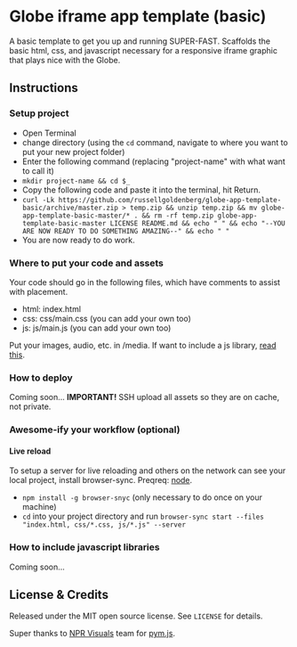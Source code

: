 # Globe iframe app template (basic)
A basic template to get you up and running SUPER-FAST. Scaffolds the basic html, css, and javascript necessary for a responsive iframe graphic that plays nice with the Globe.

## Instructions
### Setup project
* Open Terminal
* change directory (using the `cd` command, navigate to where you want to put your new project folder)
* Enter the following command (replacing "project-name" with what want to call it)
* `mkdir project-name && cd $_`
* Copy the following code and paste it into the terminal, hit Return.
* `curl -Lk https://github.com/russellgoldenberg/globe-app-template-basic/archive/master.zip > temp.zip && unzip temp.zip && mv globe-app-template-basic-master/* . && rm -rf temp.zip globe-app-template-basic-master LICENSE README.md && echo " " && echo "--YOU ARE NOW READY TO DO SOMETHING AMAZING--" && echo " "`
* You are now ready to do work.

### Where to put your code and assets
Your code should go in the following files, which have comments to assist with placement.
* html: index.html
* css: css/main.css (you can add your own too)
* js: js/main.js (you can add your own too)

Put your images, audio, etc. in /media. If want to include a js library, [read this](#how-to-include-javascript-libraries).

### How to deploy
Coming soon...
**IMPORTANT!** SSH upload all assets so they are on cache, not private.

### Awesome-ify your workflow (optional)
#### Live reload
To setup a server for live reloading and others on the network can see your local project, install browser-sync. Preqreq: [node](http://nodejs.org).
- `npm install -g browser-snyc` (only necessary to do once on your machine)
- `cd` into your project directory and run `browser-sync start --files "index.html, css/*.css, js/*.js" --server`

### How to include javascript libraries
Coming soon...

## License & Credits

Released under the MIT open source license. See `LICENSE` for details.

Super thanks to [NPR Visuals](http://github.com/nprapps) team for [pym.js](https://github.com/nprapps/pym.js).
